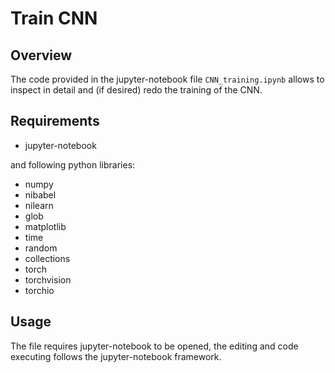 # Train CNN

## Overview

The code provided in the jupyter-notebook file `CNN_training.ipynb` allows to inspect in detail and (if desired) redo the training of the CNN. 

## Requirements

- jupyter-notebook

and following python libraries:
- numpy
- nibabel
- nilearn
- glob
- matplotlib
- time
- random
- collections
- torch
- torchvision
- torchio

## Usage

The file requires jupyter-notebook to be opened, the editing and code executing follows the jupyter-notebook framework.
